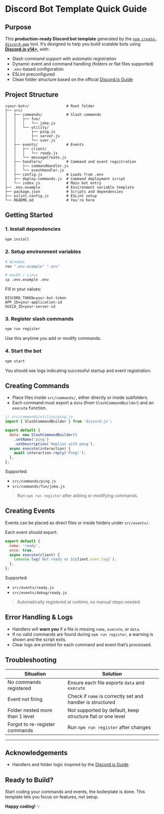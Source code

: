 # Discord Bot Template Quick Guide

## Purpose

This **production-ready Discord bot template** generated by the [`npm create-discord-app`](https://github.com/dipanshu447/create-discord-app) tool.
It’s designed to help you build scalable bots using **[Discord.js v14+](https://discord.js.org/)**, with:

* Slash command support with automatic registration
* Dynamic event and command handling (folders or flat files supported)
* `.env`-based configuration
* ESLint preconfigured
* Clean folder structure based on the official [Discord.js Guide](https://discordjs.guide)

## Project Structure

```
<your-bot>/                 # Root folder
├── src/
│   ├── commands/           # Slash commands
│   │   ├── fun/
│   │   │   └── joke.js
│   │   └── utility/
│   │       ├── ping.js
│   │       ├── server.js
│   │       └── user.js
│   ├── events/             # Events
│   │   ├── client/
│   │   │   └── ready.js
│   │   └── messageCreate.js
│   ├── handlers/           # Command and event registration
│   │   ├── commandHandler.js
│   │   └── eventHandler.js
│   ├── config.js           # Loads from .env
│   ├── deploy-commands.js  # Command deployment script
│   └── index.js            # Main bot entry
├── .env.example            # Environment variable template
├── package.json            # Scripts and dependencies
├── eslint.config.js        # ESLint setup
└── README.md               # You're here
```

## Getting Started

### 1. Install dependencies

```bash
npm install
```

### 2. Setup environment variables

```bash
# Windows
ren ".env.example" ".env"

# macOS / Linux
cp .env.example .env
```

Fill in your values:

```env
DISCORD_TOKEN=your-bot-token
APP_ID=your-application-id
GUILD_ID=your-server-id
```

### 3. Register slash commands

```bash
npm run register
```

Use this anytime you add or modify commands.

### 4. Start the bot

```bash
npm start
```

You should see logs indicating successful startup and event registration.

## Creating Commands

* Place files inside `src/commands/`, either directly or inside subfolders.
* Each command must export a `data` (from `SlashCommandBuilder`) and an `execute` function.

```js
// src/commands/utility/ping.js
import { SlashCommandBuilder } from 'discord.js';

export default {
  data: new SlashCommandBuilder()
    .setName('ping')
    .setDescription('Replies with pong'),
  async execute(interaction) {
    await interaction.reply('Pong!');
  },
};
```

Supported:

* `src/commands/ping.js`
* `src/commands/fun/joke.js`

> Run `npm run register` after adding or modifying commands.

## Creating Events

Events can be placed as direct files or inside folders under `src/events/`.

Each event should export:

```js
export default {
  name: 'ready',
  once: true,
  async execute(client) {
    console.log(`Bot ready as ${client.user.tag}`);
  },
};
```

Supported:

* `src/events/ready.js`
* `src/events/debug/ready.js`

> Automatically registered at runtime, no manual steps needed.

## Error Handling & Logs

* Handlers will **warn you** if a file is missing `name`, `execute`, or `data`.
* If no valid commands are found during `npm run register`, a warning is shown and the script exits.
* Clear logs are printed for each command and event that’s processed.

## Troubleshooting

| Situation                       | Solution                                                   |
| ------------------------------- | ---------------------------------------------------------- |
| No commands registered          | Ensure each file exports `data` and `execute`              |
| Event not firing                | Check if `name` is correctly set and handler is structured |
| Folder nested more than 1 level | Not supported by default, keep structure flat or one level |
| Forgot to re-register commands  | Run `npm run register` after changes                       |

---

## Acknowledgements

* Handlers and folder logic inspired by the [Discord.js Guide](https://discordjs.guide/).

## Ready to Build?

Start coding your commands and events, the boilerplate is done.
This template lets you focus on features, not setup.

**Happy coding!** ✨